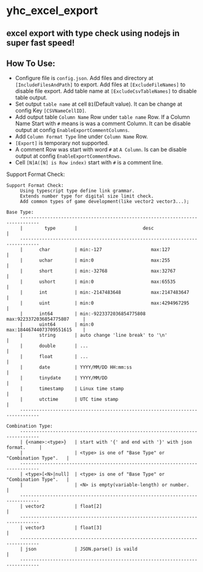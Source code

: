 yhc_excel_export
================


excel export with type check using nodejs in super fast speed!
---

How To Use:
---
* Configure file is `config.json`. Add files and directory at `[IncludeFilesAndPath]` to export. Add files at `[ExcludeFileNames]` to disable file export. Add table name at `[ExcludeCsvTableNames]` to disable table output.
* Set output `table name` at cell `B1`(Default value). It can be change at config Key `[CSVNameCellID]`.
* Add output table `Column Name` Row under `table name` Row. If a Column Name Start with `#` means is was a comment Column. It can be disable output at config `EnableExportCommentColumns`.
* Add `Column Format Type` line under `Column Name` Row.
* `[Export]`  is temporary not supported.
* A comment Row was start with word `#` at `A Column`. Is can be disable output at config `EnableExportCommentRows`.
* Cell `[N]A([N] is Row index)` start with `#` is a comment line.



Support Format Check:
```
Support Format Check:
     Using typescript type define link grammar.
     Extends number type for digital size limit check.
     Add common types of game development(like vector2 vector3...);

Base Type:
     -----------------------------------------------------------------------------
     |        type       |                        desc                           |
     -----------------------------------------------------------------------------
     |      char         | min:-127                  max:127                     |
     |      uchar        | min:0                     max:255                     |
     |      short        | min:-32768                max:32767                   |
     |      ushort       | min:0                     max:65535                   |
     |      int          | min:-2147483648           max:2147483647              |
     |      uint         | min:0                     max:4294967295              |
     |      int64        | min:-9223372036854775808  max:9223372036854775807     |
     |      uint64       | min:0                     max:18446744073709551615    |
     |      string       | auto change 'line break' to '\n'                      |
     |      double       | ...                                                   |
     |      float        | ...                                                   |
     |      date         | YYYY/MM/DD HH:mm:ss                                   |
     |      tinydate     | YYYY/MM/DD                                            |
     |      timestamp    | Linux time stamp                                      |
     |      utctime      | UTC time stamp                                        |
     -----------------------------------------------------------------------------

Combination Type:
     -----------------------------------------------------------------------------
     | {<name>:<type>}   | start with '{' and end with '}' with json format.     |
     |                   | <type> is one of "Base Type" or "Combination Type".   |
     -----------------------------------------------------------------------------
     | <type>[<N>|null]  | <type> is one of "Base Type" or "Combination Type".   |
     |                   | <N> is empty(variable-length) or number.              |
     -----------------------------------------------------------------------------
     | vector2           | float[2]                                              |
     -----------------------------------------------------------------------------
     | vector3           | float[3]                                              |
     -----------------------------------------------------------------------------
     | json              | JSON.parse() is vaild                                 |
     -----------------------------------------------------------------------------

```
